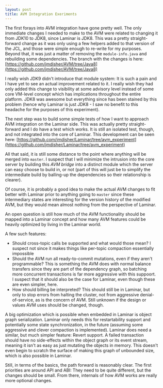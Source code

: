 ```yaml
---
layout: post
title: AVM Integration Exeriments
---
```


The first forays into AVM integration have gone pretty well.  The only immediate changes I needed to make to the AVM were related to changing it from JDK10 to JDK8, since Laminar is JDK8.  This was a pretty straight-forward change as it was only using a few helpers added to that version of the JCL, and those were simple enough to re-write for my purposes.  Beyond that, it was just a matter of removing the `module-info.java` and rebuilding some dependencies.  The branch with the changes is here:  [https://github.com/jmdisher/AVM/tree/Java8](https://github.com/jmdisher/AVM/tree/Java8)

I really wish JDK9 didn't introduce that module system:  It is such a pain and I have yet to see an actual improvement related to it.  I really wish they had only added this change to visibility at some advisory level instead of some core VM-level concept which has implications throughout the entire platform.  JDK8 was awesome but everything since has been stained by this problem (hence why Laminar is just JDK8 - I saw no benefit to this headache for the purposes of this experiment).

The next step was to build some simple tests of how I want to approach AVM integration on the Laminar side.  This was actually pretty straight-forward and I do have a test which works.  It is still an isolated test, though, and not integrated into the core of Laminar.  This development can be seen here:  [https://github.com/jmdisher/Laminar/tree/avm_experiment](https://github.com/jmdisher/Laminar/tree/avm_experiment)

All that said, it is still some distance to the point where anything will be merged into `master`.  I suspect that I will minimize the intrusion into the core server by building this _AVM bridge_ into a distinct module which the server can easy choose to build in, or not (part of this will just be to simplify the intermediate build by balling-up the dependencies so their relationship is clearer).

Of course, it is probably a good idea to make the actual AVM changes to fit better with Laminar prior to anything going to `master` since these intermediary states are interesting for the version history of the modified AVM, but they would mean almost nothing from the perspective of Laminar.

An open question is still how much of the AVM functionality should be mapped into a Laminar concept and how many AVM features could be heavily optimized by living in the Laminar world.

A few such features:

* Should cross-topic calls be supported and what would those mean?  I suspect not since it makes things like per-topic compaction essentially impossible
* Should the AVM run all ready-to-commit mutations, even if they aren't programmable?  This is something the AVM does with normal balance transfers since they are part of the dependency graph, so batching more concurrent transactions is far more aggressive with this suppoort.  I suspect that it should also be the case for Laminar, even though these are even simpler, here.
* How should billing be interpreted?  This should still be in Laminar, but only to stop errors from halting the cluster, not from aggressive denial-of-service, as is the concern of AVM.  Still unknown if the design or values AVM uses should be changed, though.

A big optimization which is possible when embedded in Laminar is object graph serialization.  Laminar only needs this for restartability support and potentially some state synchronization, in the future (assuming some aggressive and clever compaction is implemented).  Laminar does need a similar, but much simpler feature:  Revert support.  A failed transaction should have no side-effects within the object graph or its event stream, meaning it isn't as easy as just mutating the objects in memory.  This doesn't even begin to scratch the surface of making this graph of unbounded size, which is also possible in Laminar.

Still, in terms of the basics, the path forward is reasonably clear.  The first priorities are around API and ABI:  They need to be quite different, but the changes should be small.  From there, internals of how AVM works are really more optional changes.
